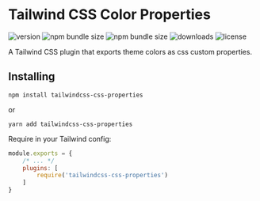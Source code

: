 # Tailwind CSS Color Properties

![version](https://img.shields.io/npm/v/tailwindcss-css-properties)
![npm bundle size](https://img.shields.io/bundlephobia/min/tailwindcss-css-properties)
![npm bundle size](https://img.shields.io/bundlephobia/minzip/tailwindcss-css-properties)
![downloads](https://img.shields.io/npm/dt/tailwindcss-css-properties)
![license](https://img.shields.io/npm/l/tailwindcss-css-properties)

A Tailwind CSS plugin that exports theme colors as css custom properties.

## Installing

```
npm install tailwindcss-css-properties
```

or

```
yarn add tailwindcss-css-properties
```

Require in your Tailwind config:

```javascript
module.exports = {
    /* ... */
    plugins: [
        require('tailwindcss-css-properties')
    ]
}
```

